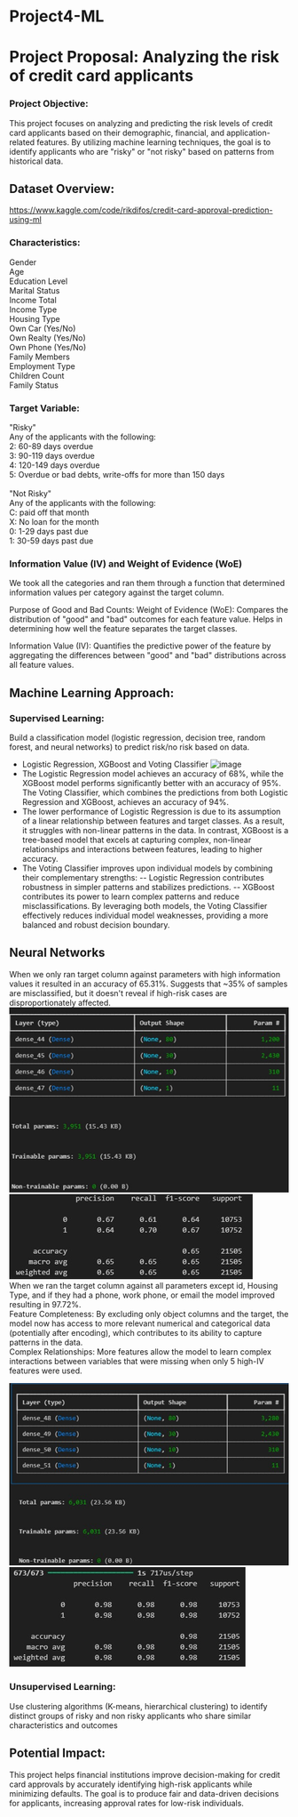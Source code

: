 # Project4-ML

# Project Proposal: Analyzing the risk of credit card applicants
### Project Objective:
This project focuses on analyzing and predicting the risk levels of credit card applicants based on their demographic, financial, and application-related features. By utilizing machine learning techniques, the goal is to identify applicants who are "risky" or "not risky" based on patterns from historical data.

## Dataset Overview:
https://www.kaggle.com/code/rikdifos/credit-card-approval-prediction-using-ml

### Characteristics:
Gender <br>
Age<br>
Education Level<br>
Marital Status<br>
Income Total<br>
Income Type<br>
Housing Type<br>
Own Car (Yes/No)<br>
Own Realty (Yes/No)<br>
Own Phone (Yes/No)<br>
Family Members<br>
Employment Type<br>
Children Count<br>
Family Status

### Target Variable:
"Risky" <br>
Any of the applicants with the following:<br>
2: 60-89 days overdue  <br>
3: 90-119 days overdue  <br>
4: 120-149 days overdue  <br>
5: Overdue or bad debts, write-offs for more than 150 days <br> <br>
"Not Risky" <br>
Any of the applicants with the following:<br>
C: paid off that month  <br>
X: No loan for the month <br>
0: 1-29 days past due  <br>
1: 30-59 days past due  <br>

### Information Value (IV) and Weight of Evidence (WoE)
We took all the categories and ran them through a function that determined information values per category against the target column. 

Purpose of Good and Bad Counts:
Weight of Evidence (WoE):
Compares the distribution of "good" and "bad" outcomes for each feature value.
Helps in determining how well the feature separates the target classes.

Information Value (IV):
Quantifies the predictive power of the feature by aggregating the differences between "good" and "bad" distributions across all feature values.

## Machine Learning Approach:
### Supervised Learning:
Build a classification model (logistic regression, decision tree, random forest, and neural networks) to predict risk/no risk based on data.
- Logistic Regression, XGBoost and Voting Classifier
![image](https://github.com/user-attachments/assets/09766c36-4ac4-4b34-84e9-35729714ab68)
- The Logistic Regression model achieves an accuracy of 68%, while the XGBoost model performs significantly better with an accuracy of 95%. The Voting Classifier, which combines the predictions from both Logistic Regression and XGBoost, achieves an accuracy of 94%.
- The lower performance of Logistic Regression is due to its assumption of a linear relationship between features and target classes. As a result, it struggles with non-linear patterns in the data. In contrast, XGBoost is a tree-based model that excels at capturing complex, non-linear relationships and interactions between features, leading to higher accuracy.
- The Voting Classifier improves upon individual models by combining their complementary strengths:
  --	Logistic Regression contributes robustness in simpler patterns and stabilizes predictions.
  --	XGBoost contributes its power to learn complex patterns and reduce misclassifications.
By leveraging both models, the Voting Classifier effectively reduces individual model weaknesses, providing a more balanced and robust decision boundary.


## Neural Networks
When we only ran target column against parameters with high information values it resulted in an accuracy of 65.31%.
Suggests that ~35% of samples are misclassified, but it doesn't reveal if high-risk cases are disproportionately affected.<br>
![NN_ALL](images/NN_IV.jpg)
![NN_ALL](images/NN_IV_Results.jpg)
<br>
When we ran the target column against all parameters except id, Housing Type, and if they had a phone, work phone, or email the model improved resulting in 97.72%. <br>
Feature Completeness:
By excluding only object columns and the target, the model now has access to more relevant numerical and categorical data (potentially after encoding), which contributes to its ability to capture patterns in the data.<br>
Complex Relationships:
More features allow the model to learn complex interactions between variables that were missing when only 5 high-IV features were used.<br>

![NN_ALL](images/NN_ALL.jpg)
![NN_ALL](images/NN_ALL_results.jpg)
<br>
### Unsupervised Learning:
Use clustering algorithms (K-means, hierarchical clustering) to identify distinct groups of risky and non risky applicants who share similar characteristics and outcomes

## Potential Impact:
This project helps financial institutions improve decision-making for credit card approvals by accurately identifying high-risk applicants while minimizing defaults. The goal is to produce fair and data-driven decisions for applicants, increasing approval rates for low-risk individuals. 
